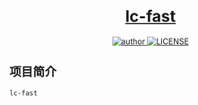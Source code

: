 <h1 align="center"><a href="https://github.com/ylksty/lc-fast" target="_blank">lc-fast</a></h1>
<p align="center">
  <a href="https://github.com/ylksty">
    <img alt="author" src="https://img.shields.io/badge/author-yanglk-blue.svg"/>
  </a>
  <a href="https://github.com/ylksty/think-docker/blob/main/LICENSE">
    <img alt="LICENSE" src="https://img.shields.io/github/license/ylksty/think-docker.svg"/>
  </a>
</p>


## 项目简介

`lc-fast` 
